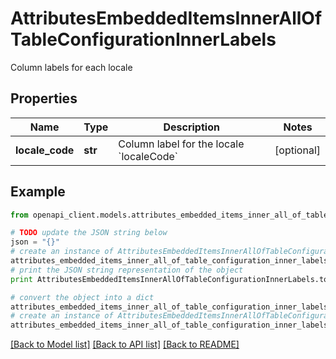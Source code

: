 # AttributesEmbeddedItemsInnerAllOfTableConfigurationInnerLabels

Column labels for each locale

## Properties
Name | Type | Description | Notes
------------ | ------------- | ------------- | -------------
**locale_code** | **str** | Column label for the locale &#x60;localeCode&#x60; | [optional] 

## Example

```python
from openapi_client.models.attributes_embedded_items_inner_all_of_table_configuration_inner_labels import AttributesEmbeddedItemsInnerAllOfTableConfigurationInnerLabels

# TODO update the JSON string below
json = "{}"
# create an instance of AttributesEmbeddedItemsInnerAllOfTableConfigurationInnerLabels from a JSON string
attributes_embedded_items_inner_all_of_table_configuration_inner_labels_instance = AttributesEmbeddedItemsInnerAllOfTableConfigurationInnerLabels.from_json(json)
# print the JSON string representation of the object
print AttributesEmbeddedItemsInnerAllOfTableConfigurationInnerLabels.to_json()

# convert the object into a dict
attributes_embedded_items_inner_all_of_table_configuration_inner_labels_dict = attributes_embedded_items_inner_all_of_table_configuration_inner_labels_instance.to_dict()
# create an instance of AttributesEmbeddedItemsInnerAllOfTableConfigurationInnerLabels from a dict
attributes_embedded_items_inner_all_of_table_configuration_inner_labels_form_dict = attributes_embedded_items_inner_all_of_table_configuration_inner_labels.from_dict(attributes_embedded_items_inner_all_of_table_configuration_inner_labels_dict)
```
[[Back to Model list]](../README.md#documentation-for-models) [[Back to API list]](../README.md#documentation-for-api-endpoints) [[Back to README]](../README.md)


